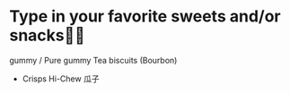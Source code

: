 # Type in your favorite sweets and/or snacks🍬🍭
gummy / Pure gummy
Tea biscuits (Bourbon)
- Crisps
Hi-Chew
瓜子
